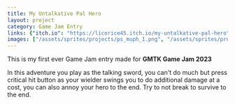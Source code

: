 ```yaml
---
title: My Untalkative Pal Hero
layout: project
category: Game Jam Entry
links: {"itch.io": "https://licorice45.itch.io/my-untalkative-pal-hero"}
images: ["/assets/sprites/projects/ps_muph_1.png", "/assets/sprites/projects/ps_muph_2.png", "/assets/sprites/projects/ps_muph_3.png"]
---
```

This is my first ever Game Jam entry made for **GMTK Game Jam 2023**

In this adventure you play as the talking sword, you can't do much but press critical hit button as your wielder swings you to do additional damage at a cost, you can also annoy your hero to the end. Try to not break to survive to the end.
